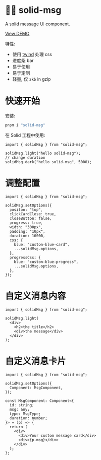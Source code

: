 # 🏂🏽 solid-msg

A solid message UI component.

[View DEMO](https://solid-msg.writeflowy.com)

特性:

- 使用 [twind](https://github.com/tw-in-js/twind) 处理 css
- 进度条 bar
- 易于使用
- 易于定制
- 轻量, 仅 `2kb` in gzip

# 快速开始

安装:

```sh
pnpm i "solid-msg"
```

在 Solid 工程中使用:

```tsx
import { solidMsg } from "solid-msg";

solidMsg.light("hello solid-msg");
// change duration
solidMsg.dark("hello solid-msg", 5000);
```

# 调整配置

```tsx
import { solidMsg } from "solid-msg";

solidMsg.setOptions({
  positon: "top",
  clickCardClose: true,
  closeButton: false,
  progress: true,
  width: "300px",
  padding: "10px",
  duration: 10000,
  css: {
    blue: "custon-blue-card",
    ...solidMsg.options,
  },
  progressCss: {
    blue: "custon-blue-progress",
    ...solidMsg.options,
  },
});
```

# 自定义消息内容

```tsx
import { solidMsg } from "solid-msg";

solidMsg.light(
  <div>
    <h2>the title</h2>
    <div>the message</div>
  </div>
);
```

# 自定义消息卡片

```tsx
import { solidMsg } from "solid-msg";

solidMsg.setOptions({
  Component: MsgComponent,
});

const MsgComponent: Component<{
  id: string;
  msg: any;
  type: MsgType;
  duration: number;
}> = (p) => {
  return (
    <div>
      <div>Your custom message card</div>
      <div>{p.msg}</div>
    </div>
  );
};
```
